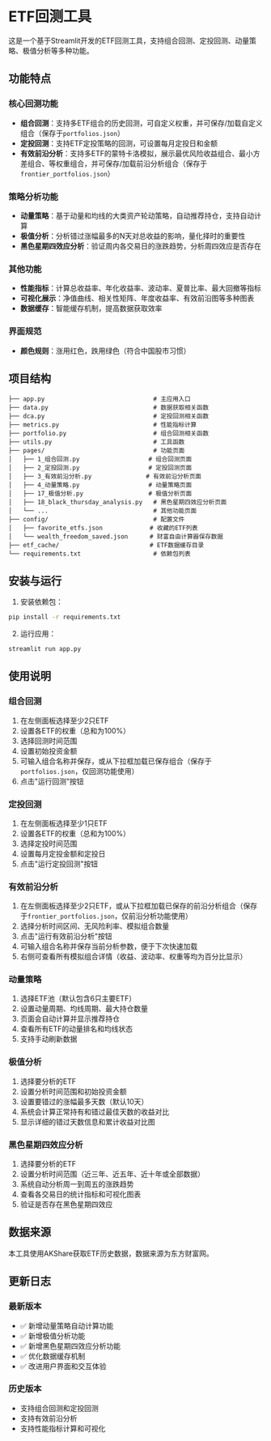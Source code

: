 # ETF回测工具

这是一个基于Streamlit开发的ETF回测工具，支持组合回测、定投回测、动量策略、极值分析等多种功能。

## 功能特点

### 核心回测功能
- **组合回测**：支持多ETF组合的历史回测，可自定义权重，并可保存/加载自定义组合（保存于`portfolios.json`）
- **定投回测**：支持ETF定投策略的回测，可设置每月定投日和金额
- **有效前沿分析**：支持多ETF的蒙特卡洛模拟，展示最优风险收益组合、最小方差组合、等权重组合，并可保存/加载前沿分析组合（保存于`frontier_portfolios.json`）

### 策略分析功能
- **动量策略**：基于动量和均线的大类资产轮动策略，自动推荐持仓，支持自动计算
- **极值分析**：分析错过涨幅最多的N天对总收益的影响，量化择时的重要性
- **黑色星期四效应分析**：验证周内各交易日的涨跌趋势，分析周四效应是否存在

### 其他功能
- **性能指标**：计算总收益率、年化收益率、波动率、夏普比率、最大回撤等指标
- **可视化展示**：净值曲线、相关性矩阵、年度收益率、有效前沿图等多种图表
- **数据缓存**：智能缓存机制，提高数据获取效率

### 界面规范
- **颜色规则**：涨用红色，跌用绿色（符合中国股市习惯）

## 项目结构

```
├── app.py                              # 主应用入口
├── data.py                             # 数据获取相关函数
├── dca.py                              # 定投回测相关函数
├── metrics.py                          # 性能指标计算
├── portfolio.py                        # 组合回测相关函数
├── utils.py                            # 工具函数
├── pages/                              # 功能页面
│   ├── 1_组合回测.py                   # 组合回测页面
│   ├── 2_定投回测.py                   # 定投回测页面
│   ├── 3_有效前沿分析.py               # 有效前沿分析页面
│   ├── 4_动量策略.py                   # 动量策略页面
│   ├── 17_极值分析.py                  # 极值分析页面
│   ├── 18_black_thursday_analysis.py   # 黑色星期四效应分析页面
│   └── ...                             # 其他功能页面
├── config/                             # 配置文件
│   ├── favorite_etfs.json             # 收藏的ETF列表
│   └── wealth_freedom_saved.json      # 财富自由计算器保存数据
├── etf_cache/                         # ETF数据缓存目录
└── requirements.txt                    # 依赖包列表
```

## 安装与运行

1. 安装依赖包：

```bash
pip install -r requirements.txt
```

2. 运行应用：

```bash
streamlit run app.py
```

## 使用说明

### 组合回测

1. 在左侧面板选择至少2只ETF
2. 设置各ETF的权重（总和为100%）
3. 选择回测时间范围
4. 设置初始投资金额
5. 可输入组合名称并保存，或从下拉框加载已保存组合（保存于`portfolios.json`，仅回测功能使用）
6. 点击"运行回测"按钮

### 定投回测

1. 在左侧面板选择至少1只ETF
2. 设置各ETF的权重（总和为100%）
3. 选择定投时间范围
4. 设置每月定投金额和定投日
5. 点击"运行定投回测"按钮

### 有效前沿分析

1. 在左侧面板选择至少2只ETF，或从下拉框加载已保存的前沿分析组合（保存于`frontier_portfolios.json`，仅前沿分析功能使用）
2. 选择分析时间区间、无风险利率、模拟组合数量
3. 点击"运行有效前沿分析"按钮
4. 可输入组合名称并保存当前分析参数，便于下次快速加载
5. 右侧可查看所有模拟组合详情（收益、波动率、权重等均为百分比显示）

### 动量策略

1. 选择ETF池（默认包含6只主要ETF）
2. 设置动量周期、均线周期、最大持仓数量
3. 页面会自动计算并显示推荐持仓
4. 查看所有ETF的动量排名和均线状态
5. 支持手动刷新数据

### 极值分析

1. 选择要分析的ETF
2. 设置分析时间范围和初始投资金额
3. 设置要错过的涨幅最多天数（默认10天）
4. 系统会计算正常持有和错过最佳天数的收益对比
5. 显示详细的错过天数信息和累计收益对比图

### 黑色星期四效应分析

1. 选择要分析的ETF
2. 设置分析时间范围（近三年、近五年、近十年或全部数据）
3. 系统自动分析周一到周五的涨跌趋势
4. 查看各交易日的统计指标和可视化图表
5. 验证是否存在黑色星期四效应

## 数据来源

本工具使用AKShare获取ETF历史数据，数据来源为东方财富网。

## 更新日志

### 最新版本
- ✅ 新增动量策略自动计算功能
- ✅ 新增极值分析功能
- ✅ 新增黑色星期四效应分析功能
- ✅ 优化数据缓存机制
- ✅ 改进用户界面和交互体验

### 历史版本
- 支持组合回测和定投回测
- 支持有效前沿分析
- 支持性能指标计算和可视化